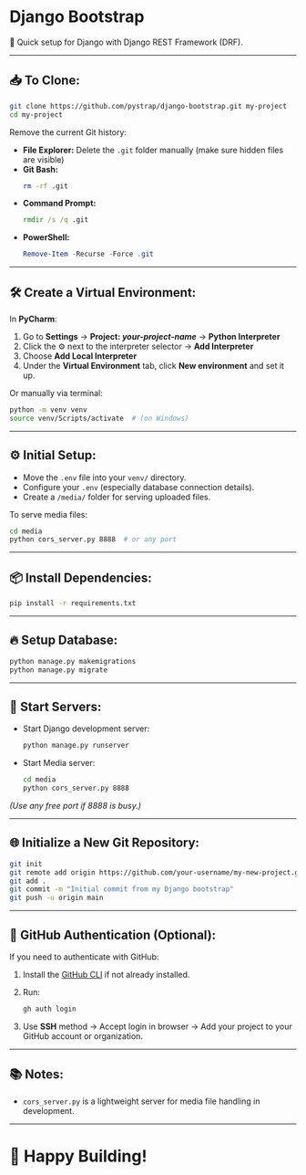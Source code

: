 # Django Bootstrap

🚀 Quick setup for Django with Django REST Framework (DRF).

---

## 📥 To Clone:

```bash
git clone https://github.com/pystrap/django-bootstrap.git my-project
cd my-project
```

Remove the current Git history:

- **File Explorer:** Delete the `.git` folder manually (make sure hidden files are visible)
- **Git Bash:**
  ```bash
  rm -rf .git
  ```
- **Command Prompt:**
  ```cmd
  rmdir /s /q .git
  ```
- **PowerShell:**
  ```powershell
  Remove-Item -Recurse -Force .git
  ```

---

## 🛠️ Create a Virtual Environment:

In **PyCharm**:

1. Go to **Settings** → **Project: _your-project-name_** → **Python Interpreter**
2. Click the ⚙️ next to the interpreter selector → **Add Interpreter**
3. Choose **Add Local Interpreter**
4. Under the **Virtual Environment** tab, click **New environment** and set it up.

Or manually via terminal:

```bash
python -m venv venv
source venv/Scripts/activate  # (on Windows)
```

---

## ⚙️ Initial Setup:

- Move the `.env` file into your `venv/` directory.
- Configure your `.env` (especially database connection details).
- Create a `/media/` folder for serving uploaded files.

To serve media files:

```bash
cd media
python cors_server.py 8888  # or any port
```

---

## 📦 Install Dependencies:

```bash
pip install -r requirements.txt
```

---

## 🔥 Setup Database:

```bash
python manage.py makemigrations
python manage.py migrate
```

---

## 🚀 Start Servers:

- Start Django development server:

  ```bash
  python manage.py runserver
  ```

- Start Media server:

  ```bash
  cd media
  python cors_server.py 8888
  ```

_(Use any free port if 8888 is busy.)_

---

## 🌐 Initialize a New Git Repository:

```bash
git init
git remote add origin https://github.com/your-username/my-new-project.git
git add .
git commit -m "Initial commit from my Django bootstrap"
git push -u origin main
```

---

## 🔐 GitHub Authentication (Optional):

If you need to authenticate with GitHub:

1. Install the [GitHub CLI](https://cli.github.com/) if not already installed.
2. Run:

   ```bash
   gh auth login
   ```

3. Use **SSH** method → Accept login in browser → Add your project to your GitHub account or organization.

---

## 📚 Notes:

- `cors_server.py` is a lightweight server for media file handling in development.

---

# 🎉 Happy Building!
